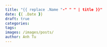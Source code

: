 ```yaml
---
title: "{{ replace .Name "-" " " | title }}"
date: {{ .Date }}
draft: true
categories:
tags:
images: /images/posts/
author: Anh Tu
---
```


<!--more-->